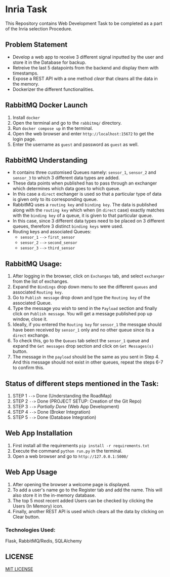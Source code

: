 # Inria Task

This Repository contains Web Development Task to be completed as a part of the Inria selection Procedure.


## Problem Statement

- Develop a web app to receive 3 different signal inputted by the user and store it in the Database for backup. 
- Retreive the last 5 datapoints from the backend and display them with timestamps.
- Expose a REST API with a one method _clear_ that cleans all the data in the memory.
- Dockerizer the different functionalities.


## RabbitMQ Docker Launch
1. Install `docker`
2. Open the terminal and go to the `rabbitmq/` directory.
3. Run `docker compose up` in the terminal.
4. Open the web browser and enter `http://localhost:15672` to get the login page.
5. Enter the username as `guest` and password as `guest` as well.

## RabbitMQ Understanding
- It contains three customised Queues namely: `sensor_1`, `sensor_2` and `sensor_3` to which 3 different data types are added.
- These data points when published has to pass through an exchanger which determines which data goes to which queue.
- In this case a `direct` exchanger is used so that a particular type of data is given only to its corresponding queue.
- RabbitMQ uses a `routing key` and `binding key`. The data is published along with the `routing key` which when (in `direct` case) exactly matches with the `binding key` of a queue, it is given to that particular queue.
- In this case, since 3 different data types need to be placed on 3 different queues, therefore 3 distinct `binding keys` were used.
- Routing keys and associated Queues:
  - `sensor_1` `-->` `first_sensor`
  - `sensor_2` `-->` `second_sensor`
  - `sensor_3` `-->` `third_sensor`

## RabbitMQ Usage:
1. After logging in the browser, click on `Exchanges` tab, and select `exchanger` from the list of exchanges.
2. Expand the `Bindings` drop down menu to see the different `queues` and associated `Routing key`.
3. Go to `Publish message` drop down and type the `Routing key` of the associated Queue.
4. Type the message you wish to send in the `Payload` section and finally click on `Publish message`. You will get a message published pop up window, close it.
5. Ideally, if you entered the `Routing key` for `sensor_1` the messgae should have been received by `sensor_1` only and no other queue since its a `direct` exchange.
6. To check this, go to the `Queues` tab select the `sensor_1` queue and expand the `Get messages` drop section and click on `Get Messages(s)` button.
7. The message in the `payload` should be the same as you sent in Step 4. And this message should not exist in other queues, repeat the steps 6-7 to confirm this.

## Status of different steps mentioned in the Task:
1. STEP 1 `-->` Done (Understanding the RoadMap)
2. STEP 2 `-->` Done (PROJECT SETUP: Creation of the Git Repo)
3. STEP 3 `-->` _Partially Done_ (Web App Development)
4. STEP 4 `-->` Done (Broker Integration)
5. STEP 5 `-->` Done (Database Integration)

## Web App Installation
1. First install all the requirements `pip install -r requirements.txt`
2. Execute the command `python run.py` in the terminal.
3. Open a web browser and go to `http://127.0.0.1:5000/`

## Web App Usage
1. After opening the browser a welcome page is displayed.
2. To add a user's name go to the Register tab and add the name. This will also store it in the in-memory database.
3. The top 5 most recent added Users can be checked by clicking the Users (In Memory) icon.
4. Finally, another REST API is used which clears all the data by clicking on Clear button.


### Technologies Used: 
Flask, RabbitMQ/Redis, SQLAlchemy 


## LICENSE
[MIT LICENSE](LICENSE.md)
